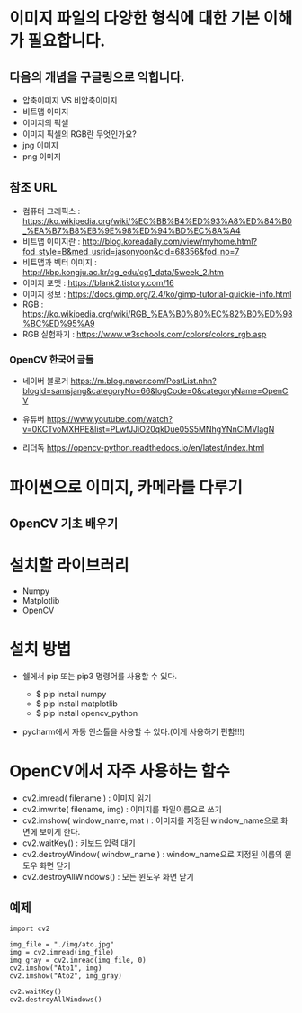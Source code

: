 # 이미지 파일의 다양한 형식에 대한 기본 이해가 필요합니다.
## 다음의 개념을 구글링으로 익힙니다.
- 압축이미지 VS 비압축이미지
- 비트맵 이미지
- 이미지의 픽셀
- 이미지 픽셀의 RGB란 무엇인가요?
- jpg 이미지
- png 이미지

## 참조 URL
- 컴퓨터 그래픽스 : https://ko.wikipedia.org/wiki/%EC%BB%B4%ED%93%A8%ED%84%B0_%EA%B7%B8%EB%9E%98%ED%94%BD%EC%8A%A4
- 비트맵 이미지란 : http://blog.koreadaily.com/view/myhome.html?fod_style=B&med_usrid=jasonyoon&cid=68356&fod_no=7
- 비트맵과 벡터 이미지 : http://kbp.kongju.ac.kr/cg_edu/cg1_data/5week_2.htm
- 이미지 포맷 : https://blank2.tistory.com/16
- 이미지 정보 : https://docs.gimp.org/2.4/ko/gimp-tutorial-quickie-info.html
- RGB : https://ko.wikipedia.org/wiki/RGB_%EA%B0%80%EC%82%B0%ED%98%BC%ED%95%A9
- RGB 실험하기 : https://www.w3schools.com/colors/colors_rgb.asp

### OpenCV 한국어 글들
- 네이버 블로거
https://m.blog.naver.com/PostList.nhn?blogId=samsjang&categoryNo=66&logCode=0&categoryName=OpenCV

- 유튜버
https://www.youtube.com/watch?v=0KCTvoMXHPE&list=PLwfJJiO20qkDue05S5MNhgYNnClMVlagN

- 리더독
https://opencv-python.readthedocs.io/en/latest/index.html

# 파이썬으로 이미지, 카메라를 다루기
## OpenCV 기초 배우기

# 설치할 라이브러리 
- Numpy
- Matplotlib
- OpenCV

# 설치 방법
- 쉘에서 pip 또는 pip3 명령어를 사용할 수 있다.
    - $ pip install numpy
    - $ pip install matplotlib
    - $ pip install opencv_python

- pycharm에서 자동 인스톨을 사용할 수 있다.(이게 사용하기 편함!!!)


# OpenCV에서 자주 사용하는 함수
- cv2.imread( filename ) : 이미지 읽기
- cv2.imwrite( filename, img) : 이미지를 파일이름으로 쓰기
- cv2.imshow( window_name, mat ) : 이미지를 지정된 window_name으로 화면에 보이게 한다.
- cv2.waitKey() : 키보드 입력 대기
- cv2.destroyWindow( window_name ) : window_name으로 지정된 이름의 윈도우 화면 닫기
- cv2.destroyAllWindows() : 모든 윈도우 화면 닫기

## 예제
~~~
import cv2

img_file = "./img/ato.jpg"
img = cv2.imread(img_file)
img_gray = cv2.imread(img_file, 0)
cv2.imshow("Ato1", img)
cv2.imshow("Ato2", img_gray)

cv2.waitKey()
cv2.destroyAllWindows()
~~~